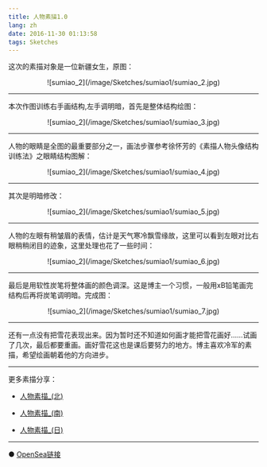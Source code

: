 ```yaml
---
title: 人物素描1.0
lang: zh
date: 2016-11-30 01:13:58
tags: Sketches
---
```


这次的素描对象是一位新疆女生，原图：
<center>![sumiao_2](/image/Sketches/sumiao1/sumiao_2.jpg)</center>

----------------------------------------  

本次作图训练右手画结构,左手调明暗，首先是整体结构绘图：
<center>![sumiao_2](/image/Sketches/sumiao1/sumiao_3.jpg)</center>

----------------------------------------  

人物的眼睛是全图的最重要部分之一，画法步骤参考徐怀芳的《素描人物头像结构训练法》之眼睛结构图解：
<center>![sumiao_2](/image/Sketches/sumiao1/sumiao_4.jpg)</center>

----------------------------------------  

其次是明暗修改：
<center>![sumiao_2](/image/Sketches/sumiao1/sumiao_5.jpg)</center>

----------------------------------------  

人物的左眼有稍皱眉的表情，估计是天气寒冷飘雪缘故，这里可以看到左眼对比右眼稍稍闭目的迹象，这里处理也花了一些时间：
<center>![sumiao_2](/image/Sketches/sumiao1/sumiao_6.jpg)</center>

----------------------------------------  

最后是用软性炭笔将整体画的颜色调深。这是博主一个习惯，一般用xB铅笔画完结构后再将炭笔调明暗。完成图：
<center>![sumiao_2](/image/Sketches/sumiao1/sumiao_7.jpg)</center>

----------------------------------------  

还有一点没有把雪花表现出来。因为暂时还不知道如何画才能把雪花画好……试画了几次，最后都要重画。画好雪花这也是课后要努力的地方。博主喜欢冷军的素描，希望绘画朝着他的方向进步。

----------------------------------------  

更多素描分享：

- [人物素描_(北)](https://www.hjt.so/?p=324&lang=zh "Title") 

- [人物素描_(南)](https://www.hjt.so/?p=2752&lang=zh "Title") 

- [人物素描_(日)](https://www.hjt.so/?p=3111&lang=zh "Title") 

----------------------------------------  

● [OpenSea链接](https://opensea.io/assets/0x495f947276749ce646f68ac8c248420045cb7b5e/5538608732828411082250453030091092578936762873171210564831323226937371918337 "The Xinjiang Girl Wearing A Mask")

<nft-card
contractAddress="0x495f947276749ce646f68ac8c248420045cb7b5e"
tokenId="5538608732828411082250453030091092578936762873171210564831323226937371918337">
</nft-card>
<script src="https://unpkg.com/embeddable-nfts/dist/nft-card.min.js"></script>

